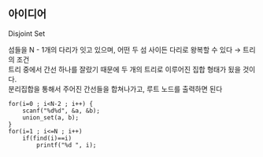## 아이디어
Disjoint Set  
  
섬들을 N - 1개의 다리가 잇고 있으며, 어떤 두 섬 사이든 다리로 왕복할 수 있다 → 트리의 조건  
트리 중에서 간선 하나를 잘랐기 때문에 두 개의 트리로 이루어진 집합 형태가 됬을 것이다.  
분리집합을 통해서 주어진 간선들을 합쳐나가고, 루트 노드를 출력하면 된다  
```
for(i=0 ; i<N-2 ; i++) {
	scanf("%d%d", &a, &b);
	union_set(a, b);
}
for(i=1 ; i<=N ; i++)
	if(find(i)==i)
		printf("%d ", i);
```
